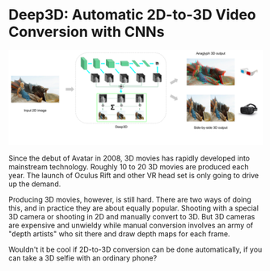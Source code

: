 # Deep3D: Automatic 2D-to-3D Video Conversion with CNNs

![alt text](img/teaser.png)

Since the debut of Avatar in 2008, 3D movies has rapidly developed into mainstream technology.
Roughly 10 to 20 3D movies are produced each year.
The launch of Oculus Rift and other VR head set is only going to drive up the demand.

Producing 3D movies, however, is still hard.
There are two ways of doing this, and in practice they are about equally popular.
Shooting with a special 3D camera or shooting in 2D and manually convert to 3D.
But 3D cameras are expensive and unwieldy while manual conversion involves an army of "depth artists" who sit there and draw depth maps for each frame.

Wouldn't it be cool if 2D-to-3D conversion can be done automatically, if you can take a 3D selfie with an ordinary phone?